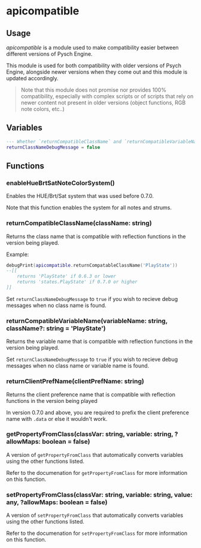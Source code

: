 # apicompatible

## Usage

*apicompatible* is a module used to make compatibility easier between different versions of Pysch Engine.

This module is used for both compatibility with older versions of Psych Engine, alongside newer versions when they come out and this module is updated accordingly.

> Note that this module does not promise nor provides 100% compatibility, especially with complex scripts or of scripts that rely on newer content not present in older versions (object functions, RGB note colors, etc..)

## Variables

```lua
--- Whether `returnCompatibleClassName` and `returnCompatibleVariableName` output a debug message if no class name was found
returnClassNameDebugMessage = false
```

## Functions

### enableHueBrtSatNoteColorSystem()

Enables the HUE/Brt/Sat system that was used before 0.7.0.

Note that this function enables the system for all notes and strums.

### returnCompatibleClassName(className: string)

Returns the class name that is compatible with reflection functions in the version being played.

Example:

```lua
debugPrint(apicompatible.returnCompatableClassName('PlayState'))
--[[
    returns 'PlayState' if 0.6.3 or lower
    returns 'states.PlayState' if 0.7.0 or higher
]]
```

Set `returnClassNameDebugMessage` to `true` if you wish to recieve debug messages when no class name is found.

### returnCompatibleVariableName(variableName: string, className?: string = 'PlayState')

Returns the variable name that is compatible with reflection functions in the version being played.

Set `returnClassNameDebugMessage` to `true` if you wish to recieve debug messages when no class name or variable name is found.

### returnClientPrefName(clientPrefName: string)

Returns the client preference name that is compatible with reflection functions in the version being played

In version 0.7.0 and above, you are required to prefix the client preference name with `.data` or else it wouldn't work.

### getPropertyFromClass(classVar: string, variable: string, ?allowMaps: boolean = false)

A version of `getPropertyFromClass` that automatically converts variables using the other functions listed.

Refer to the documenation for `getPropertyFromClass` for more information on this function.

### setPropertyFromClass(classVar: string, variable: string, value: any, ?allowMaps: boolean = false)

A version of `setPropertyFromClass` that automatically converts variables using the other functions listed.

Refer to the documenation for `setPropertyFromClass` for more information on this function.
